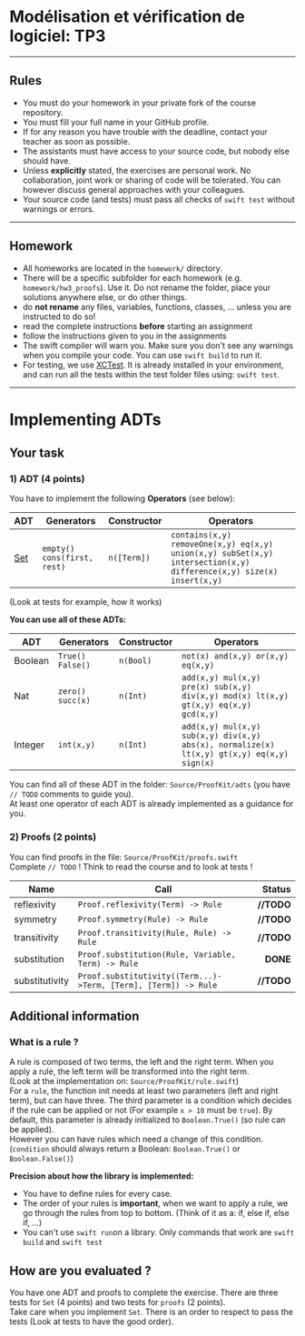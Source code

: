 # Modélisation et vérification de logiciel: TP3

---
## Rules

* You must do your homework in your private fork of the course repository.
* You must fill your full name in your GitHub profile.
* If for any reason you have trouble with the deadline,
  contact your teacher as soon as possible.
* The assistants must have access to your source code, but nobody else should have.
* Unless **explicitly** stated, the exercises are personal work. No collaboration, joint work or sharing of code will be tolerated. You can however discuss general approaches with your colleagues.
* Your source code (and tests) must pass all checks of `swift test`
  without warnings or errors.
---

## Homework
* All homeworks are located in the `homework/` directory.
* There will be a specific subfolder for each homework (e.g. `homework/hw3_proofs`). Use it. Do not rename the folder, place your solutions anywhere else, or do other things.
* do **not rename** any files, variables, functions, classes, ... unless you are instructed to do so!
* read the complete instructions **before** starting an assignment
* follow the instructions given to you in the assignments
* The swift compiler will warn you.
  Make sure you don't see any warnings when you compile your code.
  You can use `swift build` to run it.
* For testing, we use [XCTest](https://developer.apple.com/documentation/xctest).
  It is already installed in your environment,
  and can run all the tests within the test folder files using: `swift test`.

---


# Implementing ADTs

## Your task

### 1) ADT (4 points)
You have to implement the following **Operators** (see below):

|ADT|Generators|Constructor|Operators|
|---|----------|-----------|---------|
|[Set](https://en.wikipedia.org/wiki/Set_%28abstract_data_type%29)|```empty() cons(first, rest)```|```n([Term])```|```contains(x,y) removeOne(x,y) eq(x,y) union(x,y) subSet(x,y) intersection(x,y) difference(x,y) size(x) insert(x,y)```|

(Look at tests for example, how it works)

**You can use all of these ADTs:**

|ADT|Generators|Constructor|Operators|
|---|----------|-----------|---------|
|Boolean|```True() False()```|```n(Bool)```|```not(x) and(x,y) or(x,y) eq(x,y)```|
|Nat|```zero() succ(x)```|```n(Int)```|```add(x,y) mul(x,y) pre(x) sub(x,y) div(x,y) mod(x) lt(x,y) gt(x,y) eq(x,y) gcd(x,y) ```|
|Integer|```int(x,y)```|```n(Int)```|```add(x,y) mul(x,y) sub(x,y) div(x,y) abs(x), normalize(x) lt(x,y) gt(x,y) eq(x,y) sign(x) ```|

You can find all of these ADT in the folder: `Source/ProofKit/adts` (you have `// TODO` comments to guide you).  
At least one operator of each ADT is already implemented as a guidance for you.  

### 2) Proofs (2 points)

You can find proofs in the file: `Source/ProofKit/proofs.swift`  
Complete `// TODO` ! Think to read the course and to look at tests !

|Name|Call|Status|
|----|----|------:|
|reflexivity|```Proof.reflexivity(Term) -> Rule```| **//TODO**|
|symmetry |```Proof.symmetry(Rule) -> Rule``` |**//TODO** |
|transitivity |```Proof.transitivity(Rule, Rule) -> Rule```| **//TODO**|
|substitution|```Proof.substitution(Rule, Variable, Term) -> Rule```| **DONE**|
|substitutivity|```Proof.substitutivity((Term...)->Term, [Term], [Term]) -> Rule```| **//TODO**|

## Additional information

### What is a rule ?

A rule is composed of two terms, the left and the right term. When you apply a rule, the left term will be transformed into the right term.  
(Look at the implementation on: `Source/ProofKit/rule.swift`)  
For a `rule`, the function init needs at least two parameters (left and right term), but can have three. The third parameter is a condition which decides if the rule can be applied or not (For example `x > 10` must be `true`). By default, this parameter is already initialized to `Boolean.True()` (so rule can be applied).  
However you can have rules which need a change of this condition. (`condition` should always return a Boolean: `Boolean.True()` or `Boolean.False()`)

**Precision about how the library is implemented:**  

- You have to define rules for every case.
- The order of your rules is **important**, when we want to apply a rule, we go through
the rules from top to bottom. (Think of it as a: if, else if, else if, ...)
- You can't use `swift run`on a library. Only commands that work are `swift build` and `swift test`

## How are you evaluated ?

You have one ADT and proofs to complete the exercise. There are three tests for `Set` (4 points) and two tests for `proofs` (2 points).  
Take care when you implement `Set`. There is an order to respect to pass the tests (Look at tests to have the good order).
